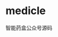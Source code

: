 # medicle
智能药盒公众号源码
<br>
<img src="http://web.zayata.com/lockes/images/20180328134539.png?ss=2018" alt="">
<img src="http://web.zayata.com/lockes/images/20180328135623.jpg?ss=2018" alt="">
<img src="http://web.zayata.com/lockes/images/20180328134612.png?ss=2018" alt="">
<img src="http://web.zayata.com/lockes/images/20180328134530.png?ss=2018" alt="">
<img src="http://web.zayata.com/lockes/images/20180328134559.png?ss=2018" alt="">
<img src="http://web.zayata.com/lockes/images/20180328135631.jpg?ss=2018" alt="">
